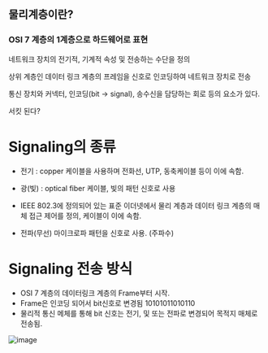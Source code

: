 ## 물리계층이란?

### OSI 7 계층의 1계층으로 하드웨어로 표현

네트워크 장치의 전기적, 기계적 속성 및 전송하는 수단을 정의

상위 계층인 데이터 링크 계층의 프레임을 신호로 인코딩하여 네트워크 장치로 전송

통신 장치와 커넥터, 인코딩(bit -> signal), 송수신을 담당하는 회로 등의 요소가 있다.

서킷 된다?

# Signaling의 종류

- 전기 : copper 케이블을 사용하며 전화선, UTP, 동축케이블 등이 이에 속함.
- 광(빛) : optical fiber 케이블, 빛의 패턴 신호로 사용
- IEEE 802.3에 정의되어 있는 표준
  이더넷에서 물리 계층과 데이터 링크 계층의 매체 접근 제어를 정의, 케이블이 이에 속함.

- 전파(무선)
  마이크로파 패턴을 신호로 사용. (주파수)

# Signaling 전송 방식

- OSI 7 계층의 데이터링크 계층의 Frame부터 시작.
- Frame은 인코딩 되어서 bit신호로 변경됨 10101011010110
- 물리적 통신 메체를 통해 bit 신호는 전기, 및 또는 전파로 변경되어 목적지 매체로 전송됨.

![image](https://user-images.githubusercontent.com/13481627/92465036-058d5f80-f209-11ea-969e-1f94795d6ce9.png)
